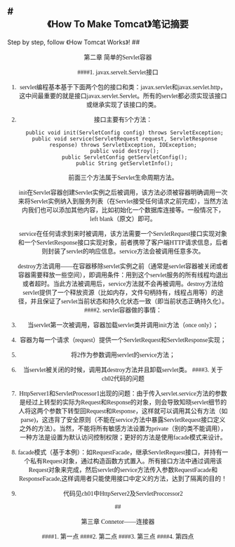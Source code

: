 #<center>《How To Make Tomcat》笔记摘要
---------------
Step by step, follow 《How Tomcat Works》!
##<center style="font-family:Microsoft Yahei">第二章	简单的Servlet容器

####1. javax.servelt.Servlet接口
1. servlet编程基本基于下面两个包的接口和类：javax.servlet和javax.servlet.http，这中间最重要的就是接口javax.servlet.Servlet。所有的servlet都必须实现该接口或继承实现了该接口的类。
2. 接口主要有5个方法：

		public void init(ServletConfig config) throws ServletException;
		public void service(ServletRequest request, ServletResponse response) throws ServletException, IOException;
		public void destroy();
		public ServletConfig getServletConfig();
		public String getServletInfo();

	前面三个方法属于Servlet生命周期方法。

	init在Servlet容器创建Servlet实例之后被调用，该方法必须被容器明确调用一次来将Servlet实例纳入到服务列表（在Servlet接受任何请求之前完成），当然方法内我们也可以添加其他内容，比如初始化一个数据库连接等。一般情况下，left blank（原文）即可。
	
	service在任何请求到来时被调用，该方法需要一个ServletRequest接口实现对象和一个ServletResponse接口实现对象，前者携带了客户端HTTP请求信息，后者则封装了servlet的响应信息。service方法会被调用任意多次。

	destroy方法调用——在容器移除servlet实例之前（通常是servlet容器被关闭或者容器需要释放一些空间），即调用条件：用到这个servlet服务的所有线程均退出或者超时。当此方法被调用后，service方法就不会再被调用。destroy方法给servlet提供了一个释放资源（比如内存，文件句柄持有，线程占用等）的途径，并且保证了servlet当前状态和持久化状态一致（即当前状态正确持久化）。
####2. servlet容器做的事情：

1. 当servlet第一次被调用，容器加载servlet类并调用init方法（once only）；
2. 容器为每一个请求（request）提供一个ServletRequest和ServletResponse实现；
3. 将2作为参数调用servlet的service方法；
4. 当servlet被关闭的时候，调用其destroy方法并且卸载servlet类。
####3. 关于ch02代码的问题

1. HttpServer1和ServletProcessor1出现的问题：由于传入servlet.service方法的参数是经过上转型的实际为Request和Response的对象，则会导致知晓servlet细节的人将这两个参数下转型回Request和Response，这样就可以调用其公有方法（如parse)，这违背了安全原则（不能在service方法中暴露ServletRequest接口定义之外的方法）。当然，不能将所有敏感方法设置为private（别的类不能调用），一种方法是设置为默认访问控制权限；更好的方法是使用facade模式来设计。
2. facade模式（基于本例）：如RequestFacade，继承ServletRequest接口，并持有一个私有Request对象，通过构造函数方式置入。所有接口方法中通过调用该Request对象来完成，然后servlet的service方法传入参数RequestFacade和ResponseFacade,这样调用者只能使用接口中定义的方法，达到了隔离的目的！
3. 代码见ch01中HttpServer2及ServletProccessor2

##<center style="font-family:Microsoft Yahei">第三章	Connetor——连接器

####1. 第一点
####2. 第二点
####3. 第三点
####4. 第四点

